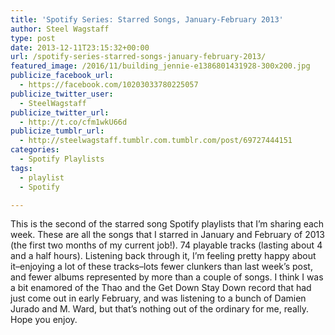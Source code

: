 ```yaml
---
title: 'Spotify Series: Starred Songs, January-February 2013'
author: Steel Wagstaff
type: post
date: 2013-12-11T23:15:32+00:00
url: /spotify-series-starred-songs-january-february-2013/
featured_image: /2016/11/building_jennie-e1386801431928-300x200.jpg
publicize_facebook_url:
  - https://facebook.com/10203033780225057
publicize_twitter_user:
  - SteelWagstaff
publicize_twitter_url:
  - http://t.co/cfm1wkU66d
publicize_tumblr_url:
  - http://steelwagstaff.tumblr.com.tumblr.com/post/69727444151
categories:
  - Spotify Playlists
tags:
  - playlist
  - Spotify

---
```

This is the second of the starred song Spotify playlists that I&#8217;m sharing each week. These are all the songs that I starred in January and February of 2013 (the first two months of my current job!). 74 playable tracks (lasting about 4 and a half hours). Listening back through it, I&#8217;m feeling pretty happy about it&#8211;enjoying a lot of these tracks&#8211;lots fewer clunkers than last week&#8217;s post, and fewer albums represented by more than a couple of songs. I think I was a bit enamored of the Thao and the Get Down Stay Down record that had just come out in early February, and was listening to a bunch of Damien Jurado and M. Ward, but that&#8217;s nothing out of the ordinary for me, really. Hope you enjoy.